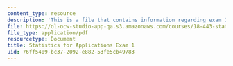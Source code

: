 ```yaml
---
content_type: resource
description: 'This is a file that contains information regarding exam 1. '
file: https://ol-ocw-studio-app-qa.s3.amazonaws.com/courses/18-443-statistics-for-applications-spring-2015/76ff5409bc372092e88253fe5cb49783_MIT18_443S15_Exam1.pdf
file_type: application/pdf
resourcetype: Document
title: Statistics for Applications Exam 1
uid: 76ff5409-bc37-2092-e882-53fe5cb49783
---
```

